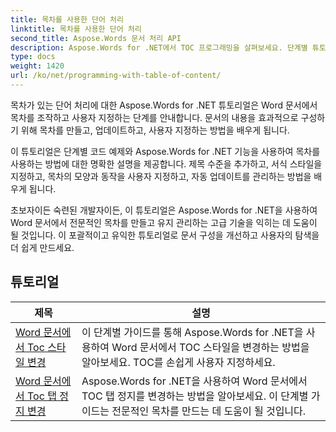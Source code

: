 ```yaml
---
title: 목차를 사용한 단어 처리
linktitle: 목차를 사용한 단어 처리
second_title: Aspose.Words 문서 처리 API
description: Aspose.Words for .NET에서 TOC 프로그래밍을 살펴보세요. 단계별 튜토리얼과 C# 코드 예제를 통해 Word 문서에서 목차를 만들고 조작하는 방법을 알아보세요.
type: docs
weight: 1420
url: /ko/net/programming-with-table-of-content/
---
```

목차가 있는 단어 처리에 대한 Aspose.Words for .NET 튜토리얼은 Word 문서에서 목차를 조작하고 사용자 지정하는 단계를 안내합니다. 문서의 내용을 효과적으로 구성하기 위해 목차를 만들고, 업데이트하고, 사용자 지정하는 방법을 배우게 됩니다.

이 튜토리얼은 단계별 코드 예제와 Aspose.Words for .NET 기능을 사용하여 목차를 사용하는 방법에 대한 명확한 설명을 제공합니다. 제목 수준을 추가하고, 서식 스타일을 지정하고, 목차의 모양과 동작을 사용자 지정하고, 자동 업데이트를 관리하는 방법을 배우게 됩니다.

초보자이든 숙련된 개발자이든, 이 튜토리얼은 Aspose.Words for .NET을 사용하여 Word 문서에서 전문적인 목차를 만들고 유지 관리하는 고급 기술을 익히는 데 도움이 될 것입니다. 이 포괄적이고 유익한 튜토리얼로 문서 구성을 개선하고 사용자의 탐색을 더 쉽게 만드세요.

 ## 튜토리얼
| 제목 | 설명 |
| --- | --- |
| [Word 문서에서 Toc 스타일 변경](./change-style-of-toc-level/) | 이 단계별 가이드를 통해 Aspose.Words for .NET을 사용하여 Word 문서에서 TOC 스타일을 변경하는 방법을 알아보세요. TOC를 손쉽게 사용자 지정하세요. |
| [Word 문서에서 Toc 탭 정지 변경](./change-toc-tab-stops/) | Aspose.Words for .NET을 사용하여 Word 문서에서 TOC 탭 정지를 변경하는 방법을 알아보세요. 이 단계별 가이드는 전문적인 목차를 만드는 데 도움이 될 것입니다. |